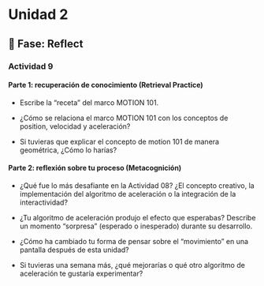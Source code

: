 # Unidad 2


## 🤔 Fase: Reflect

### Actividad 9
#### Parte 1: recuperación de conocimiento (Retrieval Practice)

- Escribe la “receta” del marco MOTION 101.

- ¿Cómo se relaciona el marco MOTION 101 con los conceptos de position, velocidad y aceleración?

- Si tuvieras que explicar el concepto de motion 101 de manera geométrica, ¿Cómo lo harías?

#### Parte 2: reflexión sobre tu proceso (Metacognición)

- ¿Qué fue lo más desafiante en la Actividad 08? ¿El concepto creativo, la implementación del algoritmo de aceleración o la integración de la interactividad?

- ¿Tu algoritmo de aceleración produjo el efecto que esperabas? Describe un momento “sorpresa” (esperado o inesperado) durante su desarrollo.

- ¿Cómo ha cambiado tu forma de pensar sobre el “movimiento” en una pantalla después de esta unidad?

- Si tuvieras una semana más, ¿qué mejorarías o qué otro algoritmo de aceleración te gustaría experimentar?
